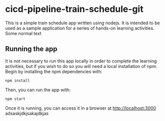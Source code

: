 # cicd-pipeline-train-schedule-git

This is a simple train schedule app written using nodejs. It is intended to be used as a sample application for a series of hands-on learning activities.
Some normal text
## Running the app

It is not necessary to run this app locally in order to complete the learning activities, but if you wish to do so you will need a local installation of npm. Begin by installing the npm dependencies with:

    npm install

Then, you can run the app with:

    npm start

Once it is running, you can access it in a browser at [http://localhost:3000](http://localhost:3000)
adsaskjdkjsakajdkjas
